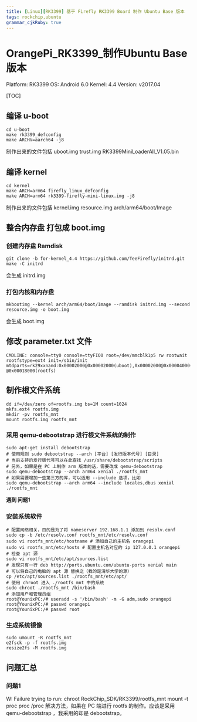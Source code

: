 ```yaml
---
title: [Linux][RK3399] 基于 Firefly RK3399 Board 制作 Ubuntu Base 版本
tags: rockchip,ubuntu
grammar_cjkRuby: true
---
```


# OrangePi_RK3399_制作Ubuntu Base版本

Platform: RK3399
OS: Android 6.0 
Kernel: 4.4 
Version: v2017.04

[TOC]

## 编译 u-boot
```
cd u-boot
make rk3399_defconfig
make ARCHV=aarch64 -j8
```
制作出来的文件包括 
uboot.img
trust.img
RK3399MiniLoaderAll_V1.05.bin

## 编译 kernel
```
cd kernel
make ARCH=arm64 firefly_linux_defconfig
make ARCH=arm64 rk3399-firefly-mini-linux.img -j8
```
制作出来的文件包括 
kernel.img
resource.img
arch/arm64/boot/Image

## 整合内存盘 打包成 boot.img
### 创建内存盘 Ramdisk
```
git clone -b for-kernel_4.4 https://github.com/TeeFirefly/initrd.git
make -C initrd
```
会生成 initrd.img
### 打包内核和内存盘
```
mkbootimg --kernel arch/arm64/boot/Image --ramdisk initrd.img --second resource.img -o boot.img
```
会生成 boot.img

## 修改 parameter.txt 文件
```
CMDLINE: console=tty0 console=ttyFIQ0 root=/dev/mmcblk1p5 rw rootwait rootfstype=ext4 init=/sbin/init mtdparts=rk29xxnand:0x00002000@0x00002000(uboot),0x00002000@0x00004000(trust),0x00010000@0x00006000(boot),0x00002000@0x00016000(backup),-@0x00018000(rootfs)
```
## 制作根文件系统
```
dd if=/dev/zero of=rootfs.img bs=1M count=1024
mkfs.ext4 rootfs.img
mkdir -pv rootfs_mnt
mount rootfs.img rootfs_mnt
```

### 采用 qemu-debootstrap 进行根文件系统的制作
```
sudo apt-get install debootstrap
# 使用规则 sudo debootstrap --arch [平台] [发行版本代号] [目录]
# 当前支持的发行版代号可以在此查找 /usr/share/debootstrap/scripts
# 另外，如果是在 PC 上制作 arm 版本的话，需要改成 qemu-debootstrap
sudo qemu-debootstrap --arch arm64 xenial ./rootfs_mnt
# 如果需要增加一些第三方的库，可以适用 --include 选项，比如
sudo qemu-debootstrap --arch arm64 --include locales,dbus xenial ./rootfs_mnt
```
**遇到 问题1**

### 安装系统软件
```
# 配置网络相关，目的是为了将 nameserver 192.168.1.1 添加到 resolv.conf
sudo cp -b /etc/resolv.conf rootfs_mnt/etc/resolv.conf
sudo vi rootfs_mnt/etc/hostname # 添加自己的主机名 orangepi
sudo vi rootfs_mnt/etc/hosts # 配置主机名对应的 ip 127.0.0.1 orangepi
# 检查 apt 源
sudo vi rootfs_mnt/etc/apt/sources.list
# 发现只有一行 deb http://ports.ubuntu.com/ubuntu-ports xenial main
# 可以将自己的电脑的 apt 源 替换之（我的是清华大学的源）
cp /etc/apt/sources.list ./rootfs_mnt/etc/apt/
# 使用 chroot 进入 ./rootfs_mnt 中的系统
sudo chroot ./rootfs_mnt /bin/bash
# 添加用户和管理员组
root@YounixPC:/# useradd -s '/bin/bash' -m -G adm,sudo orangepi
root@YounixPC:/# passwd orangepi
root@YounixPC:/# passwd root
```
### 生成系统镜像
```
sudo umount -R rootfs_mnt
e2fsck -p -f rootfs.img
resize2fs -M rootfs.img
```

## 问题汇总
### 问题1
W: Failure trying to run: chroot RockChip_SDK/RK3399/rootfs_mnt mount -t proc proc /proc
解决方法，如果在 PC 端进行 rootfs 的制作。应该是采用 qemu-debootstrap ，我采用的却是 debootstrap。
